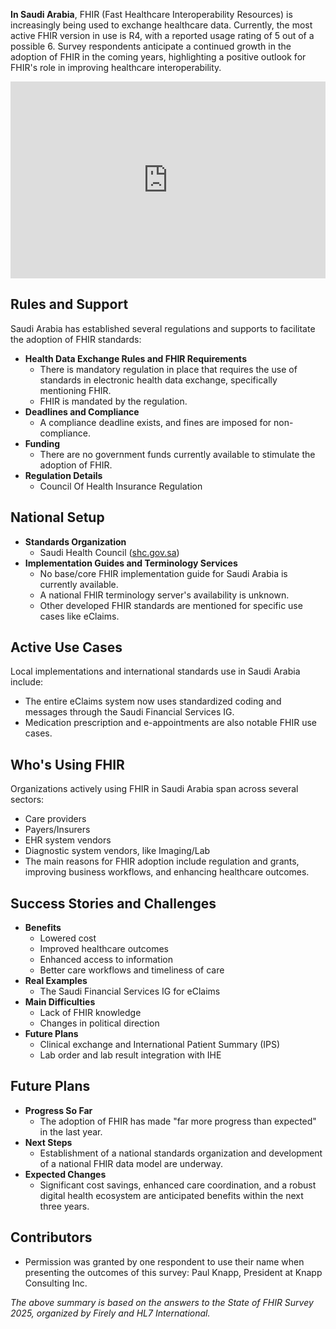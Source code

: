 **In Saudi Arabia**, FHIR (Fast Healthcare Interoperability Resources) is increasingly being used to exchange healthcare data. Currently, the most active FHIR version in use is R4, with a reported usage rating of 5 out of a possible 6. Survey respondents anticipate a continued growth in the adoption of FHIR in the coming years, highlighting a positive outlook for FHIR's role in improving healthcare interoperability.

<iframe width="100%" height="315" src="https://www.youtube.com/embed/bdoPI8TUkHs?si=07ZbRIjcmXovB4NB" title="YouTube video player" frameborder="0" allow="accelerometer; autoplay; clipboard-write; encrypted-media; gyroscope; picture-in-picture; web-share" referrerpolicy="strict-origin-when-cross-origin" allowfullscreen></iframe>

## Rules and Support

Saudi Arabia has established several regulations and supports to facilitate the adoption of FHIR standards:

- **Health Data Exchange Rules and FHIR Requirements**
  - There is mandatory regulation in place that requires the use of standards in electronic health data exchange, specifically mentioning FHIR.
  - FHIR is mandated by the regulation.
- **Deadlines and Compliance**
  - A compliance deadline exists, and fines are imposed for non-compliance.
- **Funding**
  - There are no government funds currently available to stimulate the adoption of FHIR.
- **Regulation Details**
  - Council Of Health Insurance Regulation

## National Setup

- **Standards Organization**
  - Saudi Health Council ([shc.gov.sa](https://shc.gov.sa))
- **Implementation Guides and Terminology Services**
  - No base/core FHIR implementation guide for Saudi Arabia is currently available.
  - A national FHIR terminology server's availability is unknown.
  - Other developed FHIR standards are mentioned for specific use cases like eClaims.

## Active Use Cases

Local implementations and international standards use in Saudi Arabia include:

- The entire eClaims system now uses standardized coding and messages through the Saudi Financial Services IG.
- Medication prescription and e-appointments are also notable FHIR use cases.

## Who's Using FHIR

Organizations actively using FHIR in Saudi Arabia span across several sectors:

- Care providers
- Payers/Insurers
- EHR system vendors
- Diagnostic system vendors, like Imaging/Lab
- The main reasons for FHIR adoption include regulation and grants, improving business workflows, and enhancing healthcare outcomes.

## Success Stories and Challenges

- **Benefits**
  - Lowered cost
  - Improved healthcare outcomes
  - Enhanced access to information
  - Better care workflows and timeliness of care
- **Real Examples**
  - The Saudi Financial Services IG for eClaims
- **Main Difficulties**
  - Lack of FHIR knowledge
  - Changes in political direction
- **Future Plans**
  - Clinical exchange and International Patient Summary (IPS)
  - Lab order and lab result integration with IHE

## Future Plans

- **Progress So Far**
  - The adoption of FHIR has made "far more progress than expected" in the last year.
- **Next Steps**
  - Establishment of a national standards organization and development of a national FHIR data model are underway.
- **Expected Changes**
  - Significant cost savings, enhanced care coordination, and a robust digital health ecosystem are anticipated benefits within the next three years.

## Contributors

- Permission was granted by one respondent to use their name when presenting the outcomes of this survey: Paul Knapp, President at Knapp Consulting Inc.

*The above summary is based on the answers to the State of FHIR Survey 2025, organized by Firely and HL7 International.*